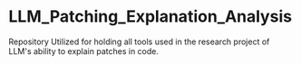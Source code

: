 # LLM_Patching_Explanation_Analysis
Repository Utilized for holding all tools used in the research project of LLM's ability to explain patches in code.
